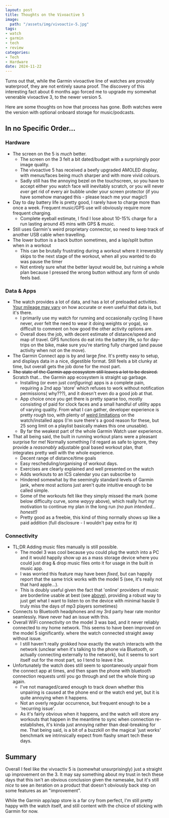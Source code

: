 ```yaml
---
layout: post
title: Thoughts on the Vivoactive 5
image:
  path: "/assets/img/vivoactiv-5.jpg"
tags:
- watch
- garmin
- tech
- review
categories:
- Tech
- Hardware
date: 2024-11-22
---
```

Turns out that, while the Garmin vivoactive line of watches are provably waterproof, they are not entirely sauna proof.
The discovery of this interesting fact about 6 months ago forced me to upgrade my somewhat venerable vivoactive 3, to the newer version 5.

Here are some thoughts on how that process has gone.
Both watches were the version with optional onboard storage for music/podcasts.

## In no Specific Order...

### Hardware
- The screen on the 5 is *much* better. 
	- The screen on the 3 felt a bit dated/budget with a surprisingly poor image quality. 
	- The vivoactive 5 has received a beefy upgraded AMOLED display, with menus/faces being much sharper and with more vivid colours.
	- Sadly still has the annoying bezel on the touchscreen, so you have to accept either you watch face will inevitably scratch, or you will never *ever* get rid of every air bubble under your screen protector (if you have somehow managed this - please teach me your magic!) 
- Day to day battery life is pretty good, I rarely have to charge more than once a week. Frequent music/GPS use will obviously require more frequent charging. 
	- Complete eyeball estimate, I find I lose about 10-15% charge for a run lasting around 45 mins with GPS & music. 
- Still uses Garmin's weird proprietary connector, so need to keep track of another USB cable when travelling.
- The lower button is a back button sometimes, and a lap/split button when in a workout
	- This can be brutally frustrating during a workout where it irreversibly skips to the next stage of the workout, when all you wanted to do was pause the timer
	- Not entirely sure what the better layout would be, but ruining a whole plan because I pressed the wrong button without any form of undo feels bad.

### Data & Apps
- The watch provides a lot of data, and has a lot of preloaded activities. [Your mileage may vary](https://www.tomsguide.com/features/i-walked-5000-steps-with-the-apple-watch-series-7-and-garmin-vivoactive-5-heres-which-was-more-accurate) on how accurate or even useful that data is, but it's there.
	- I primarily use my watch for running and occasionally cycling (I have never, *ever* felt the need to wear it doing weights or yoga), so difficult to comment on how good the other activity options are.
	- Overall does the job, with decent estimate of distance/speed and map of travel. GPS functions do eat into the battery life, so for day-trips on the bike, make sure you're starting fully charged (and pause activity when not on the move).
- The Garmin Connect app is by and large *fine*. It's pretty easy to setup, and displays data in a nice, digestible format. Still feels a bit clunky at time, but overall gets the job done for the most part.
- ~~The state of the Garmin app ecosystem still leaves a lot to be desired.~~ Scratch that... the Garmin app ecosystem is straight up garbage. 
	- Installing (or even just *configuring*) apps is a complete pain, requiring a 2nd app 'store' which refuses to work without notification permissions( why???), and it doesn't even do a good job at that. 
	- App choice once you get there is pretty sparse too, mostly consisting of paid for clock faces and a small handful of utility apps of varying quality. From what I can gather, developer experience is pretty rough too, with plenty of [weird limitations](https://github.com/memen45/SubMusic?tab=readme-ov-file#known-issues) on the watch/installed apps (I'm sure there's a good reason for these, but 25 song limit on a playlist basically makes this one unusable). 
	- By far the weakest part of the whole Garmin Watch user experience.
- That all being said, the built in running workout plans were a pleasant surprise for me! Normally something I'd regard as safe to ignore, they provide a *reasonably* adjustable goal based workout plan, that integrates pretty well with the whole experience.
	- Decent range of distance/time goals
	- Easy rescheduling/organising of workout days.
	- Exercises are clearly explained and well presented on the watch
	- Adds workouts to an ICS calendar you can subscribe to
	- Hindered somewhat by the seemingly standard levels of Garmin jank, where most actions just aren't quite intuitive enough to be called simple.  
	- Some of the workouts felt like they simply missed the mark (some below difficulty curve, some *wayyy* above), which really hurt my motivation to continue my plan in the long run *(no pun intended... honest!)*
	- Pretty good as a freebie, this kind of thing normally shows up like a paid addition (full disclosure - I wouldn't pay extra for it)

### Connectivity
- TL;DR Adding music files manually is still possible. 
	- The model 3 was cool because you could plug the watch into a PC and it would happily show up as a mass storage device where you could just drag & drop music files onto it for usage in the built in music app.  
	- I was worried this feature may have been *fixed*, but can happily report that the same trick works with the model 5 (see, it's really not that hard apple...).
	- This is doubly useful given the fact that 'online' providers of music are borderline usable at best (see [above](#data--apps)), providing a robust way to just get what I want to listen to on the device with minimal hassle (I truly miss the days of mp3 players sometimes)
- Connects to Bluetooth headphones and my 3rd party hear rate monitor seamlessly. Have never had an issue with this. 
- Overall WiFi connectivity on the model 3 was bad, and it never reliably connected to my home network. This seems to have been improved on the model 5 significantly. where the watch connected straight away without issue.
	- I still haven't really grokked how exactly the watch interacts with the network (unclear when it's talking to the phone via Bluetooth, or actually connecting externally to the network), but it seems to sort itself out for the most part, so I tend to leave it be.
- Unfortunately the watch does still seem to spontaneously unpair from the connect app at times, and then spam the phone with bluetooth connection requests until you go through and set the whole thing up again.
	- I've not managed/cared enough to track down whether this unpairing is caused at the phone end or the watch end yet, but it is quite annoying when it happens.
	- Not an overly regular occurrence, but frequent enough to be a 'recurring issue'.
	- As it's fairly obvious when it happens, and the watch will store any workouts that happen in the meantime to sync when connection re-establishes, it's kinda just annoying rather than deal-breaking for me. That being said, is a bit of a buzzkill on the magical 'just works' benchmark we intrinsically expect from flashy smart tech these days.

## Summary

Overall I feel like the vivoactiv 5 is (somewhat unsurprisingly) just a straight up improvement on the 3.
It may say something about my trust in tech these days that this isn't an obvious conclusion given the namesake, but it's still *nice* to see an iteration on a product that doesn't obviously back step on some features as an "improvement".

While the Garmin app/app store is a far cry from perfect, I'm still pretty happy with the watch itself, and still content with the choice of sticking with Garmin for now.

